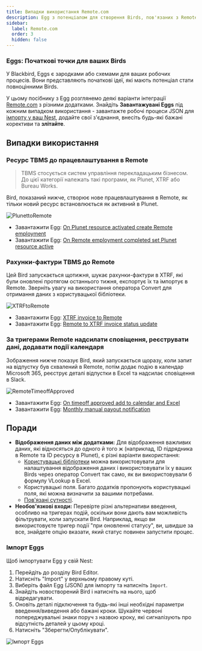 ```yaml
---
title: Випадки використання Remote.com
description: Egg з потенціалом для створення Birds, пов'язаних з Remote.com
sidebar:
  label: Remote.com
  order: 3
  hidden: false
---
```


### Eggs: Початкові точки для ваших Birds

У Blackbird, Eggs є зародками або схемами для ваших робочих процесів. Вони представляють початкові ідеї, які мають потенціал стати повноцінними Birds.

У цьому посібнику з Egg розглянемо деякі варіанти інтеграції [Remote.com](https://docs.blackbird.io/apps/remote/) з різними додатками. Знайдіть **Завантажувані Eggs** під кожним випадком використання - завантажте робочі процеси JSON для [імпорту у ваш Nest](https://docs.blackbird.io/eggs/remote/#importing-eggs), додайте свої з'єднання, внесіть будь-які бажані корективи та **злітайте**.

## Випадки використання

### Ресурс TBMS до працевлаштування в Remote

> TBMS стосується систем управління перекладацьким бізнесом. До цієї категорії належать такі програми, як Plunet, XTRF або Bureau Works.

Bird, показаний нижче, створює нове працевлаштування в Remote, як тільки новий ресурс встановлюється як активний в Plunet.

![PlunettoRemote](../../../../assets/docs/eggs/PlunetResourceActivatedCreateRemoteEmployment.png)

- Завантажити Egg: <a href="https://docs.blackbird.io/downloads/Plunet_resource_activated_to_Remote_Employment.json" download>On Plunet resource activated create Remote employment</a>
- Завантажити Egg: <a href="https://docs.blackbird.io/downloads/Remote_employment_completed_set_Plunet_resource_Active.json" download>On Remote employment completed set Plunet resource active</a>

### Рахунки-фактури TBMS до Remote

Цей Bird запускається щотижня, шукає рахунки-фактури в XTRF, які були оновлені протягом останнього тижня, експортує їх та імпортує в Remote. Зверніть увагу на використання оператора Convert для отримання даних з користувацької бібліотеки.

![XTRFtoRemote](../../../../assets/docs/eggs/XtrfInvoiceToRemote.png)

- Завантажити Egg: <a href="https://docs.blackbird.io/downloads/XTRF_invoice_to_Remote.json" download>XTRF invoice to Remote</a>
- Завантажити Egg: <a href="https://docs.blackbird.io/downloads/Remote_to_XTRF_invoice_status_update.json" download>Remote to XTRF invoice status update</a>

### За тригерами Remote надсилати сповіщення, реєструвати дані, додавати події календаря

Зображення нижче показує Bird, який запускається щоразу, коли запит на відпустку був схвалений в Remote, потім додає подію в календар Microsoft 365, реєструє деталі відпустки в Excel та надсилає сповіщення в Slack.

![RemoteTimeoffApproved](../../../../assets/docs/eggs/RemoteTimeoffApproved.png)

- Завантажити Egg: <a href="https://docs.blackbird.io/downloads/On_timeoff_approved_add_to_Calendar_Excel.json" download>On timeoff approved add to calendar and Excel</a>
- Завантажити Egg: <a href="https://docs.blackbird.io/downloads/Manual_payout_notification.json" download>Monthly manual payout notification</a>

## Поради

- **Відображення даних між додатками:** Для відображення важливих даних, які відносяться до одного й того ж (наприклад, ID підрядника в Remote та ID ресурсу в Plunet), є різні варіанти використання:
    - [Користувацькі бібліотеки](https://docs.blackbird.io/concepts/libraries/#custom-libraries) можна використовувати для налаштування відображення даних і використовувати їх у ваших Birds через оператор Convert так само, як ви використовували б формулу VLookup в Excel.
    - Користувацькі поля. Багато додатків пропонують користувацькі поля, які можна визначити за вашими потребами.
    - [Пов'язані сутності](https://docs.blackbird.io/guides/entity-linking/).
- **Необов'язкові входи:** Перевірте різні альтернативи введення, особливо на тригерах подій, оскільки вони дають вам можливість фільтрувати, коли запускати Bird. Наприклад, якщо ви використовуєте тригер події "при оновленні статусу", ви, швидше за все, знайдете опцію вказати, який статус повинен запустити процес.

### Імпорт Eggs

Щоб імпортувати Egg у свій Nest:

1. Перейдіть до розділу Bird Editor.
2. Натисніть "Import" у верхньому правому куті.
3. Виберіть файл Egg (JSON) для імпорту та натисніть `Import`.
4. Знайдіть новостворений Bird і натисніть на нього, щоб відредагувати.
5. Оновіть деталі підключення та будь-які інші необхідні параметри введення/виведення або бажані кроки. Шукайте червоні попереджувальні знаки поруч з назвою кроку, які сигналізують про відсутність деталей у цьому кроці.
6. Натисніть "Зберегти/Опублікувати".

![Імпорт Eggs](../../../../assets/docs/eggs/ImportEggs.gif)